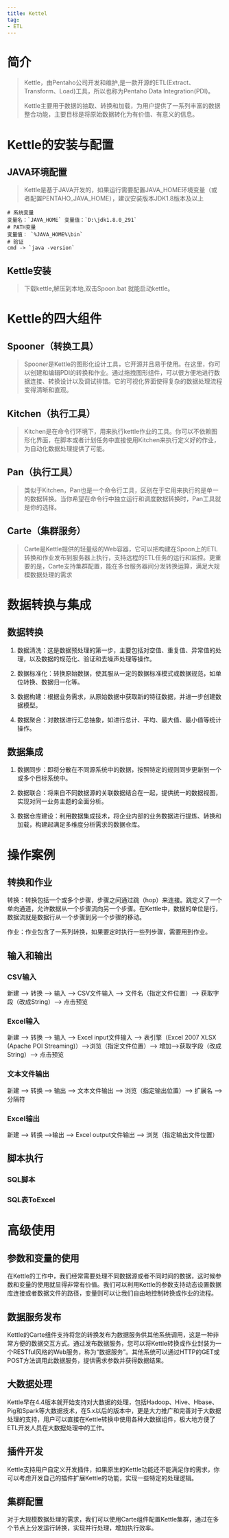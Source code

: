 ```yaml
---
title: Kettel
tag: 
- ETL
---
```


# 简介

>Kettle，由Pentaho公司开发和维护,是一款开源的ETL(Extract、Transform、Load)工具，所以也称为Pentaho Data Integration(PDI)。
>
>Kettle主要用于数据的抽取、转换和加载，为用户提供了一系列丰富的数据整合功能，主要目标是将原始数据转化为有价值、有意义的信息。

# Kettle的安装与配置

## JAVA环境配置

>Kettle是基于JAVA开发的，如果运行需要配置JAVA_HOME环境变量（或者配置PENTAHO_JAVA_HOME），建议安装版本JDK1.8版本及以上

```shell
# 系统变量
变量名：`JAVA_HOME` 变量值：`D:\jdk1.8.0_291`
# PATH变量
变量值： `%JAVA_HOME%\bin`
# 验证
cmd -> `java -version`
```

## Kettle安装

>下载kettle,解压到本地,双击Spoon.bat 就能启动kettle。 



# Kettle的四大组件

## Spooner（转换工具）

>Spooner是Kettle的图形化设计工具，它开源并且易于使用。在这里，你可以创建和编辑PDI的转换和作业。通过拖拽图形组件，可以很方便地进行数据连接、转换设计以及调试排错。它的可视化界面使得复杂的数据处理流程变得清晰和直观。

## Kitchen（执行工具）

>Kitchen是在命令行环境下，用来执行kettle作业的工具。你可以不依赖图形化界面，在脚本或者计划任务中直接使用Kitchen来执行定义好的作业，为自动化数据处理提供了可能。

## Pan（执行工具）

>类似于Kitchen，Pan也是一个命令行工具，区别在于它用来执行的是单一的数据转换。当你希望在命令行中独立运行和调度数据转换时，Pan工具就是你的选择。

## Carte（集群服务）

>Carte是Kettle提供的轻量级的Web容器，它可以把构建在Spoon上的ETL转换和作业发布到服务器上执行，支持远程的ETL任务的运行和监控。更重要的是，Carte支持集群配置，能在多台服务器间分发转换运算，满足大规模数据处理的需求

# 数据转换与集成

## 数据转换

1. 数据清洗：这是数据预处理的第一步，主要包括对空值、重复值、异常值的处理，以及数据的规范化、验证和去噪声处理等操作。

2. 数据标准化：转换原始数据，使其服从一定的数据标准模式或数据规范，如单位转换、数据归一化等。

3. 数据构建：根据业务需求，从原始数据中获取新的特征数据，并进一步创建数据模型。

4. 数据聚合：对数据进行汇总抽象，如进行总计、平均、最大值、最小值等统计操作。

## 数据集成

1. 数据同步：即将分散在不同源系统中的数据，按照特定的规则同步更新到一个或多个目标系统中。

2. 数据联合：将来自不同数据源的关联数据结合在一起，提供统一的数据视图，实现对同一业务主题的全面分析。

3. 数据仓库建设：利用数据集成技术，将企业内部的业务数据进行提炼、转换和加载，构建起满足多维度分析需求的数据仓库。

# 操作案例

## 转换和作业

转换：转换包括一个或多个步骤，步骤之间通过跳（hop）来连接。跳定义了一个单向通道，允许数据从一个步骤流向另一个步骤。在Kettle中，数据的单位是行，数据流就是数据行从一个步骤到另一个步骤的移动。

作业：作业包含了一系列转换，如果要定时执行一些列步骤，需要用到作业。

## 输入和输出

### CSV输入

新建 --> 转换 --> 输入 --> CSV文件输入 --> 文件名（指定文件位置）--> 获取字段（改成String）--> 点击预览

### Excel输入

新建 --> 转换 --> 输入 --> Excel input文件输入 --> 表引擎（Excel 2007 XLSX (Apache POI Streaming)）-->浏览（指定文件位置）--> 增加-->获取字段（改成String）--> 点击预览

### 文本文件输出

新建 --> 转换 --> 输出 --> 文本文件输出 --> 浏览（指定输出位置）--> 扩展名 --> 分隔符

### Excel输出

新建 --> 转换 -->输出 --> Excel output文件输出 --> 浏览（指定输出文件位置）

## 脚本执行

### SQL脚本

### SQL表ToExcel











# 高级使用

## 参数和变量的使用

在Kettle的工作中，我们经常需要处理不同数据源或者不同时间的数据，这时候参数和变量的使用就显得非常有价值。我们可以利用Kettle的参数支持动态设置数据库连接或者数据文件的路径，变量则可以让我们自由地控制转换或作业的流程。

## 数据服务发布

Kettle的Carte组件支持将您的转换发布为数据服务供其他系统调用，这是一种非常方便的数据交互方式。通过发布数据服务，您可以将Kettle转换或作业封装为一个RESTful风格的Web服务，称为“数据服务”。其他系统可以通过HTTP的GET或POST方法调用此数据服务，提供需求参数并获得数据结果。

## 大数据处理

Kettle早在4.4版本就开始支持对大数据的处理，包括Hadoop、Hive、Hbase、Pig和Spark等大数据技术，在5.x以后的版本中，更是大力推广和完善对于大数据处理的支持，用户可以直接在Kettle转换中使用各种大数据组件，极大地方便了ETL开发人员在大数据处理中的工作。

## 插件开发

Kettle支持用户自定义开发插件，如果原生的Kettle功能还不能满足你的需求，你可以考虑开发自己的插件扩展Kettle的功能，实现一些特定的处理逻辑。

## 集群配置

对于大规模数据处理的需求，我们可以使用Carte组件配置Kettle集群，通过在多个节点上分发运行转换，实现并行处理，增加执行效率。

